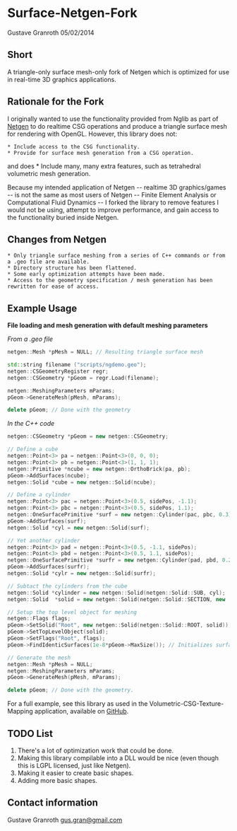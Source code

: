 Surface-Netgen-Fork
===================

Gustave Granroth 05/02/2014

Short
-----

A triangle-only surface mesh-only fork of Netgen which is optimized for use in real-time 3D graphics applications. 

Rationale for the Fork
----------------------

I originally wanted to use the functionality provided from Nglib as part of [Netgen](http://sourceforge.net/apps/mediawiki/netgen-mesher/index.php?title=Main_Page) to do realtime CSG operations and produce a triangle surface mesh for rendering with OpenGL. However, this library does not:

    * Include access to the CSG functionality.
    * Provide for surface mesh generation from a CSG operation.
and does
    * Include many, many extra features, such as tetrahedral volumetric mesh generation.

Because my intended application of Netgen -- realtime 3D graphics/games -- is not the same as most users of Netgen -- Finite Element Analysis or Computational Fluid Dynamics -- I forked the library to remove features I would not be using, attempt to improve performance, and gain access to the functionality buried inside Netgen.

Changes from Netgen
-------------------

    * Only triangle surface meshing from a series of C++ commands or from a .geo file are available.
    * Directory structure has been flattened. 
    * Some early optimization attempts have been made.
    * Access to the geometry specification / mesh generation has been rewritten for ease of access.
    
Example Usage
-------------

**File loading and mesh generation with default meshing parameters**

*From a .geo file*
```C++
netgen::Mesh *pMesh = NULL; // Resulting triangle surface mesh

std::string filename ("scripts/ngdemo.geo");
netgen::CSGeometryRegister regr;
netgen::CSGeometry *pGeom = regr.Load(filename);

netgen::MeshingParameters mParams;
pGeom->GenerateMesh(pMesh, mParams);

delete pGeom; // Done with the geometry
```

*In the C++ code*
```C++
netgen::CSGeometry *pGeom = new netgen::CSGeometry;

// Define a cube    
netgen::Point<3> pa = netgen::Point<3>(0, 0, 0);
netgen::Point<3> pb = netgen::Point<3>(1, 1, 1);
netgen::Primitive *ncube = new netgen::OrthoBrick(pa, pb);
pGeom->AddSurfaces(ncube);
netgen::Solid *cube = new netgen::Solid(ncube);

// Define a cylinder
netgen::Point<3> pac = netgen::Point<3>(0.5, sidePos, -1.1);
netgen::Point<3> pbc = netgen::Point<3>(0.5, sidePos, 1.1);
netgen::OneSurfacePrimitive *surf = new netgen::Cylinder(pac, pbc, 0.3);
pGeom->AddSurfaces(surf);
netgen::Solid *cyl = new netgen::Solid(surf);

// Yet another cylinder
netgen::Point<3> pad = netgen::Point<3>(0.5, -1.1, sidePos);
netgen::Point<3> pbd = netgen::Point<3>(0.5, 1.1, sidePos);
netgen::OneSurfacePrimitive *surfr = new netgen::Cylinder(pad, pbd, 0.2);
pGeom->AddSurfaces(surfr);
netgen::Solid *cylr = new netgen::Solid(surfr);

// Subtact the cylinders from the cube
netgen::Solid *cylinder = new netgen::Solid(netgen::Solid::SUB, cyl);
netgen::Solid  *solid = new netgen::Solid(netgen::Solid::SECTION, new  netgen::Solid(netgen::Solid::SECTION, cube, cylinder), new netgen::Solid(netgen::Solid::SUB, cylr));

// Setup the top level object for meshing
netgen::Flags flags;
pGeom->SetSolid("Root", new netgen::Solid(netgen::Solid::ROOT, solid));
pGeom->SetTopLevelObject(solid);
pGeom->SetFlags("Root", flags);
pGeom->FindIdenticSurfaces(1e-8*pGeom->MaxSize()); // Initializes surfaces

// Generate the mesh
netgen::Mesh *pMesh = NULL;
netgen::MeshingParameters mParams;
pGeom->GenerateMesh(pMesh, mParams);

delete pGeom; // Done with the geometry.
```

For a full example, see this library as used in the Volumetric-CSG-Texture-Mapping application, available on [GitHub](https://github.com/GuMiner/Volumetric-CSG-Texture-Mapping).

TODO List
---------

1. There's a lot of optimization work that could be done.
2. Making this library compilable into a DLL would be nice (even though this is LGPL licensed, just like Netgen).
3. Making it easier to create basic shapes.
4. Adding more basic shapes.

Contact information
-------------------

Gustave Granroth gus.gran@gmail.com